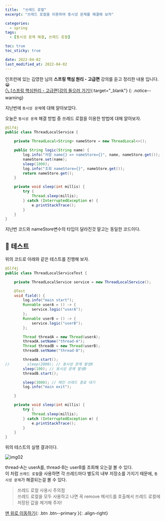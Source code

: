 ```yaml
---
title:  "쓰레드 로컬" 
excerpt: "쓰레드 로컬을 이용하여 동시성 문제를 해결해 보자"

categories:
  - spring
tags:
  - [동시성 문제 해결, 쓰레드 로컬]

toc: true
toc_sticky: true

date: 2022-04-02
last_modified_at: 2022-04-02
---
```


인프런에 있는 김영한 님의 **스프링 핵심 원리 - 고급편** 강의를 듣고 정리한 내용 입니다. 😀    
[🌜 [스프링 핵심원리 - 고급편]강의 들으러 가기!](https://www.inflearn.com/course/%EC%8A%A4%ED%94%84%EB%A7%81-%ED%95%B5%EC%8B%AC-%EC%9B%90%EB%A6%AC-%EA%B3%A0%EA%B8%89%ED%8E%B8/dashboard){:target="_blank"}
{: .notice--warning}

지난번에 `동시성 문제`에 대해 알아보았다.

오늘은 `동시성 문제` 해결 방법 중 쓰레드 로컬을 이용한 방법에 대해 알아보자.

```java
@Slf4j
public class ThreadLocalService {

    private ThreadLocal<String> nameStore = new ThreadLocal<>();

    public String logic(String name) {
        log.info("저장 name{} => nameStore={}", name, nameStore.get());
        nameStore.set(name);
        sleep(1000);
        log.info("조회 nameStore={}", nameStore.get());
        return nameStore.get();
    }

    private void sleep(int millis) {
        try {
            Thread.sleep(millis);
        } catch (InterruptedException e) {
            e.printStackTrace();
        }
    }
}
```
지난번 코드와 nameStore변수의 타입이 달라진것 말고는 동일한 코드이다.

## 🔔 테스트
위의 코드로 아래와 같은 테스트를 진행해 보자.  

```java
@Slf4j
public class ThreadLocalServiceTest {

    private ThreadLocalService service = new ThreadLocalService();

    @Test
    void field() {
        log.info("main start");
        Runnable userA = () -> {
            service.logic("userA");
        };
        Runnable userB = () -> {
            service.logic("userB");
        };

        Thread threadA = new Thread(userA);
        threadA.setName("thread-A");
        Thread threadB = new Thread(userB);
        threadB.setName("thread-B");

        threadA.start();
//        sleep(2000); // 동시성 문제 발생X
        sleep(100); // 동시성 문제 발생O
        threadB.start();

        sleep(3000); // 메인 쓰레드 종료 대기
        log.info("main exit");

    }

    private void sleep(int millis) {
        try {
            Thread.sleep(millis);
        } catch (InterruptedException e) {
            e.printStackTrace();
        }
    }
}
```

위의 테스트의 실행 결과이다.

![img02](https://user-images.githubusercontent.com/93430103/161389488-1eb3ecba-6a91-40cb-8739-a232debd77e9.png)

thread-A는 userA를, thread-B는 userB를 조회해 오는걸 볼 수 있다.  
이 처럼 `쓰레드 로컬`을 사용하면 각 쓰레드마다 별도의 내부 저장소를 가지기 때문에,
`동시성 문제`가 해결되는걸 볼 수 있다.

> 쓰레드 로컬 사용시 주의점  
쓰레드 로컬을 모두 사용하고 나면 꼭 remove 메서드를 호출해서 쓰레드 로컬에 저장된 값을 제거해 주자!


[맨 위로 이동하기](#){: .btn .btn--primary }{: .align-right}
<br>
